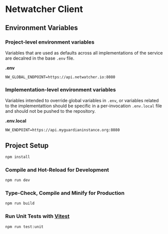 # Netwatcher Client

## Environment Variables

### Project-level environment variables
Variables that are used as defaults across all implementations of the service are decalred in the base `.env` file.


**.env**
```dotenv
NW_GLOBAL_ENDPOINT=https://api.netwatcher.io:8080
```

### Implementation-level environment variables
Variables intended to override global variables in `.env`, or variables related to the implementattion should be specific in a per-invocation `.env.local` file and should not be pushed to the repository.

**.env.local**
```dotenv
NW_ENDPOINT=https://api.myguardianinstance.org:8080
```


## Project Setup

```sh
npm install
```

### Compile and Hot-Reload for Development

```sh
npm run dev
```

### Type-Check, Compile and Minify for Production

```sh
npm run build
```

### Run Unit Tests with [Vitest](https://vitest.dev/)

```sh
npm run test:unit
```
